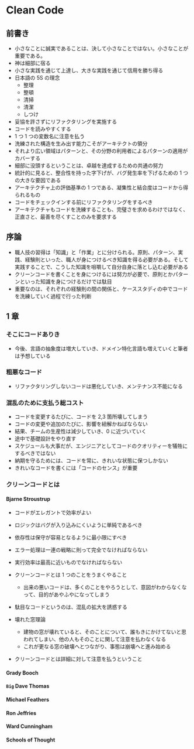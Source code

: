 # Clean Code

## 前書き

- 小さなことに誠実であることは、決して小さなことではない。小さなことが重要である。
- 神は細部に宿る
- 小さな実践を通じて上達し、大きな実践を通じて信用を勝ち得る
- 日本語の 5S の理念
  - 整理
  - 整頓
  - 清掃
  - 清潔
  - しつけ
- 妥協を許さずにリファクタリングを実施する
- コードを読みやすくする
- 1 つ 1 つの変数名に注意を払う
- 洗練された構造を生み出す能力こそがアーキテクトの領分
- それより広い領域はパターンと、その分野の利用者によるパターンの適用がカバーする
- 細部に没頭するということは、卓越を達成するための共通の努力
- 統計的に見ると、整合性を持った字下げが、バグ発生率を下げるための 1 つの大きな要因である
- アーキテクチャ上の評価基準の 1 つである、凝集性と結合度はコードから得られるもの
- コードをチェックインする前にリファクタリングをするべき
- アーキテクチャもコードを洗練することも、完璧さを求めるわけではなく、正直さと、最善を尽くすことのみを要求する

## 序論

- 職人技の習得は「知識」と「作業」とに分けられる。原則、パターン、実践、経験則といった、職人が身につけるべき知識を得る必要がある。そして実践することで、こうした知識を咀嚼して自分自身に落とし込む必要がある
- クリーンコードを書くことを身につけるには努力が必要で、原則とかパターンといった知識を身につけるだけでは駄目
- 重要なのは、それぞれの経験則の間の関係と、ケーススタディの中でコードを洗練していく過程で行った判断

## 1 章

### そこにコードありき

- 今後、言語の抽象度は増大していき、ドメイン特化言語も増えていくと筆者は予想している

### 粗悪なコード

- リファクタリングしないコードは悪化していき、メンテナンス不能になる

### 混乱のために支払う総コスト

- コードを変更するたびに、コードを 2,3 箇所壊してしまう
- コードの変更や追加のたびに、影響を紐解かねばならない
- 結果、チームの生産性は減少していき、0 に近づいていく
- 途中で基礎設計をやり直す
- スケジュールも大事だが、エンジニアとしてコードのクオリティーを犠牲にするべきではない
- 納期を守るためには、コードを常に、きれいな状態に保つしかない
- きれいなコードを書くには「コードのセンス」が重要

### クリーンコードとは

#### Bjarne Stroustrup

- コードがエレガントで効率がよい
- ロジックはバグが入り込みにくいように単純であるべき
- 依存性は保守が容易となるように最小限にすべき
- エラー処理は一連の戦略に則って完全でなければならない
- 実行効率は最高に近いものでなければならない
- クリーンコードとは 1 つのことをうまくやること

  - 出来の悪いコードは、多くのことをやろうとして、意図がわからなくなって、目的があやふやになってしまう

- 駄目なコードというのは、混乱の拡大を誘惑する
- 壊れた窓理論
  - 建物の窓が壊れていると、そのことについて、誰もきにかけてないと思われてしまい、他の人もそのことに関して注意を払わなくなる
  - これが更なる窓の破壊へとつながり、事態は崩壊へと進み始める
- クリーンコードとは詳細に対して注意を払うということ

#### Grady Booch

#### `Big` Dave Thomas

#### Michael Feathers

#### Ron Jeffries

#### Ward Cunningham

#### Schools of Thought

